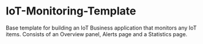 # IoT-Monitoring-Template

Base template for building an IoT Business application that monitors any IoT items. Consists of an Overview panel, Alerts page and a Statistics page. 
